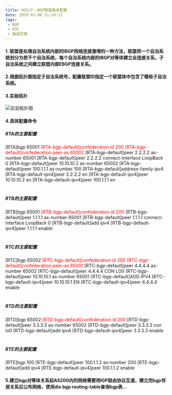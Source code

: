 ```yaml
---
title: H3Cv7--BGP联盟基本配置
date: 2019-01-08 21:24:11
tags:
 - BGP
 - H3C
 - 路由交换
---
```


#### 1. 联盟是处理自治系统内部的IBGP网络连接激增的一种方法，联盟将一个自治系统划分为若干个自治系统，每个自治系统内部的IBGP对等体建立全连接关系，子自治系统之间建立联盟内部EBGP连接关系。
#### 2.根据拓扑图指定子自治系统号，配置联盟ID指定一个联盟体中包含了哪些子自治系统。
#### 3.实验拓扑

![实验拓扑图](/images/bgp_lm01.jpg)

#### 4.具体配置命令
##### RTA的主要配置

[RTA]bgp 65001
 <font color=red>[RTA-bgp-default]confederation id 200</font>
 <font color=red> [RTA-bgp-default]confederation peer-as 65002</font>
[RTA-bgp-default]peer 2.2.2.2 as-number 65001
[RTA-bgp-default]peer 2.2.2.2 connect-interface LoopBack 0
[RTA-bgp-default]peer 10.10.10.2 as-number 65002
[RTA-bgp-default]peer 100.1.1.1 as-number 100
[RTA-bgp-default]address-family ipv4
[RTA-bgp-default-ipv4]peer 2.2.2.2 en
[RTA-bgp-default-ipv4]peer 10.10.10.2 en
[RTA-bgp-default-ipv4]peer 100.1.1.1 en
#

##### RTB的主要配置

[RTB]bgp 65001
 <font color=red>[RTB-bgp-default]confederation id 200</font>
[RTB-bgp-default]peer 1.1.1.1 as-number 65001
[RTB-bgp-default]peer 1.1.1.1 connect-interface LoopBack 0
[RTB-bgp-default]add ipv4
[RTB-bgp-default-ipv4]peer 1.1.1.1 enable
#

##### RTC的主要配置

[RTC]bgp 65002
 <font color=red>[RTC-bgp-default]confederation id 200
 [RTC-bgp-default]confederation peer-as 65001</font>
[RTC-bgp-default]peer 4.4.4.4 as-number 65002
[RTC-bgp-default]peer 4.4.4.4 CON LO0
[RTC-bgp-default]peer 10.10.10.1 as-number 65001
[RTC-bgp-default]ADD IPV4
[RTC-bgp-default-ipv4]peer 10.10.10.1 EN
[RTC-bgp-default-ipv4]peer 4.4.4.4 enable
#
##### RTD的主要配置

[RTD]bgp 65002
 <font color=red>[RTD-bgp-default]confederation id 200</font>
[RTD-bgp-default]peer 3.3.3.3 as-number 65002
[RTD-bgp-default]peer 3.3.3.3 con lo0
[RTD-bgp-default]add ipv4
[RTD-bgp-default-ipv4]peer 3.3.3.3 enable
#

##### RTE的主要配置

[RTE]bgp 100
[RTE-bgp-default]peer 100.1.1.2 as-number 200
[RTE-bgp-default]add ipv4
[RTE-bgp-default-ipv4]peer 100.1.1.2 enable

#### 5.建立bgp对等体关系前AS200内的网络需要用IGP路由协议互通，建立完bgp邻居关系后公布网络，使用dis bgp routing-table查询bgp表…

